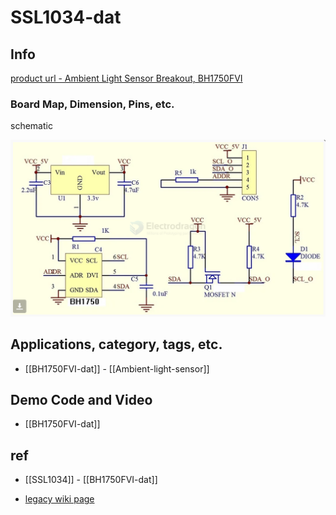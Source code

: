 
# SSL1034-dat

## Info
 
[product url - Ambient Light Sensor Breakout, BH1750FVI](https://www.electrodragon.com/product/light-sensitive-bh1750fvi-light-sensor-module/)
 
### Board Map, Dimension, Pins, etc.
 
schematic 

![](2025-04-01-13-00-01.png)


## Applications, category, tags, etc. 
 
- [[BH1750FVI-dat]] - [[Ambient-light-sensor]]
  
## Demo Code and Video

- [[BH1750FVI-dat]]

## ref 
 
- [[SSL1034]] - [[BH1750FVI-dat]]
 
- [legacy wiki page ](https://www.electrodragon.com/w/index.php?title=Light-Sensitive_BH1750FVI_Light_Sensor_Module)
 

